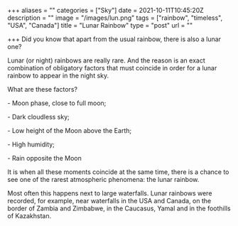 +++
aliases = ""
categories = ["Sky"]
date = 2021-10-11T10:45:20Z
description = ""
image = "/images/lun.png"
tags = ["rainbow", "timeless", "USA", "Canada"]
title = "Lunar Rainbow"
type = "post"
url = ""

+++
Did you know that apart from the usual rainbow, there is also a lunar one?

Lunar (or night) rainbows are really rare. And the reason is an exact combination of obligatory factors that must coincide in order for a lunar rainbow to appear in the night sky.

What are these factors?

\- Moon phase, close to full moon;

\- Dark cloudless sky;

\- Low height of the Moon above the Earth;

\- High humidity;

\- Rain opposite the Moon

It is when all these moments coincide at the same time, there is a chance to see one of the rarest atmospheric phenomena: the lunar rainbow.

Most often this happens next to large waterfalls. Lunar rainbows were recorded, for example, near waterfalls in the USA and Canada, on the border of Zambia and Zimbabwe, in the Caucasus, Yamal and in the foothills of Kazakhstan.